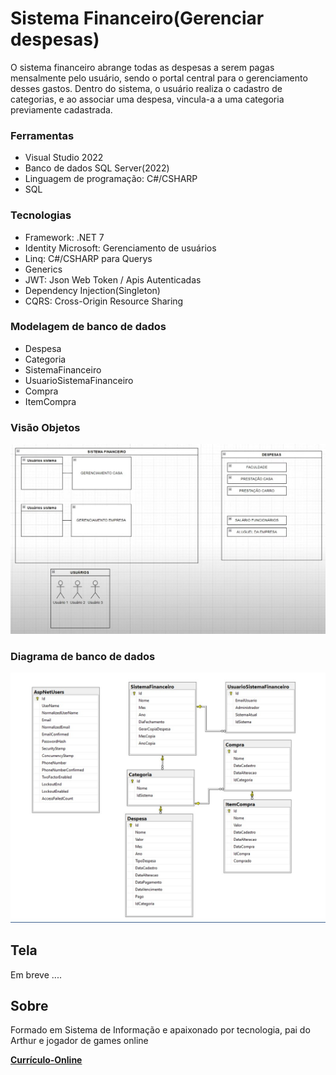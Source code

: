 # Sistema Financeiro(Gerenciar despesas)

O sistema financeiro abrange todas as despesas a serem pagas mensalmente pelo usuário, sendo o portal central para o gerenciamento desses gastos. Dentro do sistema, o usuário realiza o cadastro de categorias, e ao associar uma despesa, vincula-a a uma categoria previamente cadastrada.

### Ferramentas
- Visual Studio 2022
- Banco de dados SQL Server(2022)
- Linguagem de programação: C#/CSHARP
- SQL
  
### Tecnologias
- Framework: .NET 7
- Identity Microsoft: Gerenciamento de usuários
- Linq: C#/CSHARP para Querys
- Generics
- JWT: Json Web Token / Apis Autenticadas
- Dependency Injection(Singleton)
- CQRS: Cross-Origin Resource Sharing

### Modelagem de banco de dados
- Despesa
- Categoria
- SistemaFinanceiro
-	UsuarioSistemaFinanceiro
- Compra
- ItemCompra

### Visão Objetos
  ![Tela](https://github.com/Wesley-Silva/Financeiro-API/blob/master/WebApi/Imagens/Visao-objetos.jpg)

### Diagrama de banco de dados
  ![Tela](https://github.com/Wesley-Silva/Financeiro-API/blob/master/WebApi/Imagens/Tabelas-armazenamento.jpg)


## Tela

Em breve ....

## Sobre

Formado em Sistema de Informação e apaixonado por tecnologia, pai do Arthur e jogador de games online

**[Currículo-Online](https://wesleysilva.netlify.app/?target=_blank)**
